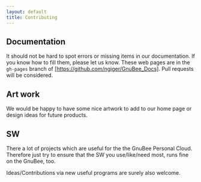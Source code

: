 ```yaml
---
layout: default
title: Contributing
---
```


## Documentation

It should not be hard to spot errors or missing items in our documentation. If you know how to fill them, please let us know.
These web pages are in the `gh-pages` branch of [https://github.com/ngiger/GnuBee_Docs].  Pull requests will be considered.

## Art work

We would be happy to have some nice artwork to add to our home page or design ideas for future products.

## SW

There a lot of projects which are useful for the the GnuBee Personal Cloud. Therefore just try to ensure that the SW you use/like/need most, runs fine on the GnuBee, too.

Ideas/Contributions via new useful programs are surely also welcome.
